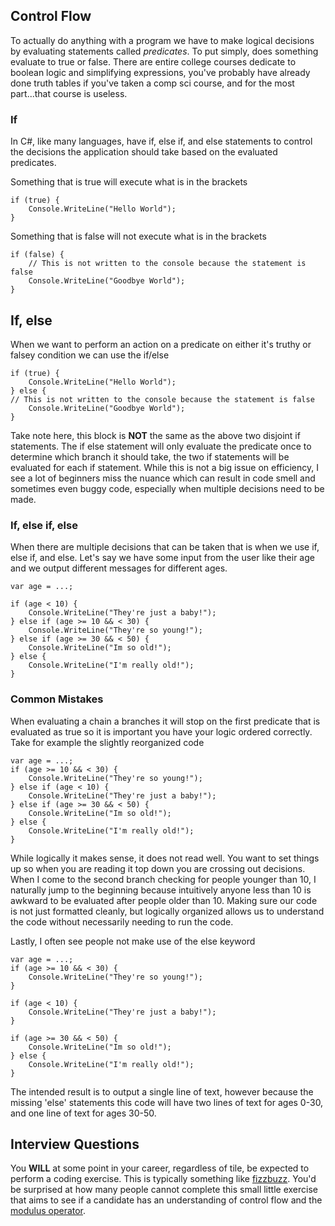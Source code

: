 ## Control Flow
To actually do anything with a program we have to make logical decisions by evaluating statements called _predicates_. 
To put simply, does something evaluate to true or false. 
There are entire college courses dedicate to boolean logic and simplifying expressions, you've probably have already done truth tables if you've taken a comp sci course, and for the most part...that course is useless.


### If
In C#, like many languages, have if, else if, and else statements to control the decisions the application should take based on the evaluated predicates.

Something that is true will execute what is in the brackets
```
if (true) {
    Console.WriteLine("Hello World");
}
```

Something that is false will not execute what is in the brackets
```
if (false) {
    // This is not written to the console because the statement is false
    Console.WriteLine("Goodbye World");
}
```

## If, else
When we want to perform an action on a predicate on either it's truthy or falsey condition we can use the if/else

```
if (true) {
    Console.WriteLine("Hello World");
} else {
// This is not written to the console because the statement is false
    Console.WriteLine("Goodbye World");
}
```
Take note here, this block is **NOT** the same as the above two disjoint if statements. 
The if else statement will only evaluate the predicate once to determine which branch it should take, the two if statements will be evaluated for each if statement. 
While this is not a big issue on efficiency, I see a lot of beginners miss the nuance which can result in code smell and sometimes even buggy code, especially when multiple decisions need to be made.

### If, else if, else
When there are multiple decisions that can be taken that is when we use if, else if, and else. Let's say we have some input from the user like their age and we output different messages for different ages.

```
var age = ...;

if (age < 10) {
    Console.WriteLine("They're just a baby!");
} else if (age >= 10 && < 30) {
    Console.WriteLine("They're so young!");
} else if (age >= 30 && < 50) {
    Console.WriteLine("Im so old!");
} else {
    Console.WriteLine("I'm really old!");
}

```

### Common Mistakes
When evaluating a chain a branches it will stop on the first predicate that is evaluated as true so it is important you have your logic ordered correctly. Take for example the slightly reorganized code
```
var age = ...;
if (age >= 10 && < 30) {
    Console.WriteLine("They're so young!");
} else if (age < 10) {
    Console.WriteLine("They're just a baby!");
} else if (age >= 30 && < 50) {
    Console.WriteLine("Im so old!");
} else {
    Console.WriteLine("I'm really old!");
}
```
While logically it makes sense, it does not read well. You want to set things up so when you are reading it top down you are crossing out decisions. 
When I come to the second branch checking for people younger than 10, I naturally jump to the beginning because intuitively anyone less than 10 is awkward to be evaluated after people older than 10.
Making sure our code is not just formatted cleanly, but logically organized allows us to understand the code without necessarily needing to run the code.

Lastly, I often see people not make use of the else keyword

```
var age = ...;
if (age >= 10 && < 30) {
    Console.WriteLine("They're so young!");
} 

if (age < 10) {
    Console.WriteLine("They're just a baby!");
} 

if (age >= 30 && < 50) {
    Console.WriteLine("Im so old!");
} else {
    Console.WriteLine("I'm really old!");
}
```

The intended result is to output a single line of text, however because the missing 'else' statements this code will have two lines of text for ages 0-30, and one line of text for ages 30-50.

## Interview Questions
You **WILL** at some point in your career, regardless of tile, be expected to perform a coding exercise. This is typically something like [fizzbuzz](https://en.wikipedia.org/wiki/Fizz_buzz). You'd be surprised at how many people cannot complete this small little exercise that aims to see if a candidate has an understanding of control flow and the [modulus operator](https://learn.microsoft.com/en-us/dotnet/csharp/language-reference/operators/arithmetic-operators#remainder-operator-).